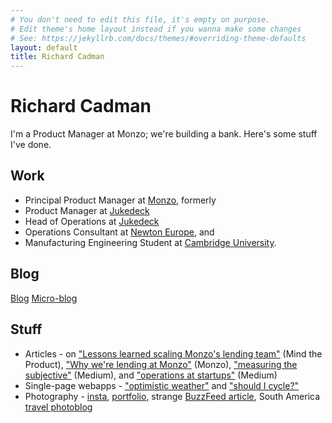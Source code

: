 ```yaml
---
# You don't need to edit this file, it's empty on purpose.
# Edit theme's home layout instead if you wanna make some changes
# See: https://jekyllrb.com/docs/themes/#overriding-theme-defaults
layout: default
title: Richard Cadman
---
```


# Richard Cadman

I'm a Product Manager at Monzo; we're building a bank. Here's some stuff I've done.

## Work

- Principal Product Manager at [Monzo](http://www.monzo.com), formerly
- Product Manager at [Jukedeck](http://jukedeck.com/)
- Head of Operations at [Jukedeck](http://jukedeck.com/)
- Operations Consultant at [Newton Europe](https://www.newtoneurope.com/), and
- Manufacturing Engineering Student at [Cambridge University](http://www.ifm.eng.cam.ac.uk/education/met/).


## Blog

[Blog](/blog.html)
[Micro-blog](http://rcdmn.tumblr.com)

## Stuff

- Articles - on ["Lessons learned scaling Monzo's lending team"](https://www.mindtheproduct.com/2019/05/what-monzo-learned-from-scaling-its-lending-team/) (Mind the Product), ["Why we're lending at Monzo"](https://monzo.com/blog/2018/11/20/why-we-are-lending/) (Monzo), ["measuring the subjective"](https://medium.com/@richardcadman/measuring-the-subjective-improving-the-quality-of-ai-generated-music-as-a-pm-at-a-london-based-6b7c45d4f48d) (Medium), and ["operations at startups"](https://medium.com/@richardcadman/what-does-operations-mean-at-a-tech-startup-bb953d6a2802) (Medium)
- Single-page webapps - ["optimistic weather"](https://safe-hollows-92431.herokuapp.com/) and ["should I cycle?"](https://richardcadman.github.io/bike_map.html)
- Photography - [insta](https://www.instagram.com/richardcadman/), [portfolio](https://cadman.myportfolio.com/), strange [BuzzFeed article](https://www.buzzfeed.com/helenrussell/reasons-danes-do-sex-best?utm_term=.heqJe4nWG#.nclWBQDK0), South America [travel photoblog](http://cadmansa2015.tumblr.com/)
